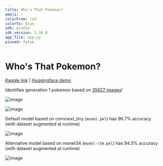 ```yaml
---
title: Who's That Pokemon?
emoji: ⚡
colorFrom: red
colorTo: blue
sdk: gradio
sdk_version: 3.38.0
app_file: app.py
pinned: false
---
```


# Who's That Pokemon?

[Kaggle link](https://www.kaggle.com/code/echometerhhwl/who-s-that-pokemon-improved) | [Huggingface demo](https://huggingface.co/spaces/echometerain/whos-that-pokemon)

Identifies generation 1 pokemon based on [35627 images](https://www.kaggle.com/datasets/echometerhhwl/pokemon-gen-1-38914)!

![image](https://github.com/echometerain/whos-that-pokemon/assets/70437021/68b0ed63-4be6-4d30-a06f-a8c1b59060a3)

![image](https://github.com/echometerain/whos-that-pokemon/assets/70437021/e46821ee-26ce-4976-8545-da8786fdc9c0)

Default model based on convnext_tiny (`model.pkl`) has 96.7% accuracy (with dataset augmented at runtime)

![image](https://github.com/echometerain/whos-that-pokemon/assets/70437021/b3006352-ad07-4227-9da3-aa9c182d3303)

Alternative model based on resnet34 (`model-r34.pkl`) has 94.3% accuracy (with dataset augmented at runtime)

![image](https://github.com/echometerain/whos-that-pokemon/assets/70437021/5e41262e-86b9-4dde-a48a-56951ea25644)
